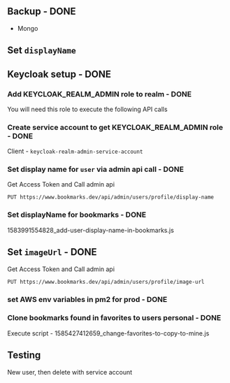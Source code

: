 ## Backup - DONE
- Mongo 

## Set `displayName`

## Keycloak setup - DONE

### Add **KEYCLOAK_REALM_ADMIN** role to realm - DONE
You will need this role to execute the following API calls

### Create service account to get KEYCLOAK_REALM_ADMIN role - DONE
Client - `keycloak-realm-admin-service-account`

### Set display name for `user` via admin api call - DONE
Get Access Token and Call admin api
```
PUT https://www.bookmarks.dev/api/admin/users/profile/display-name
```

### Set displayName for bookmarks - DONE
1583991554828_add-user-display-name-in-bookmarks.js

## Set `imageUrl` - DONE

Get Access Token and Call admin api
```
PUT https://www.bookmarks.dev/api/admin/users/profile/image-url
```

### set AWS env variables in pm2 for prod - DONE


### Clone bookmarks found in favorites to users personal - DONE
Execute script - 1585427412659_change-favorites-to-copy-to-mine.js

## Testing
New user, then delete with service account
